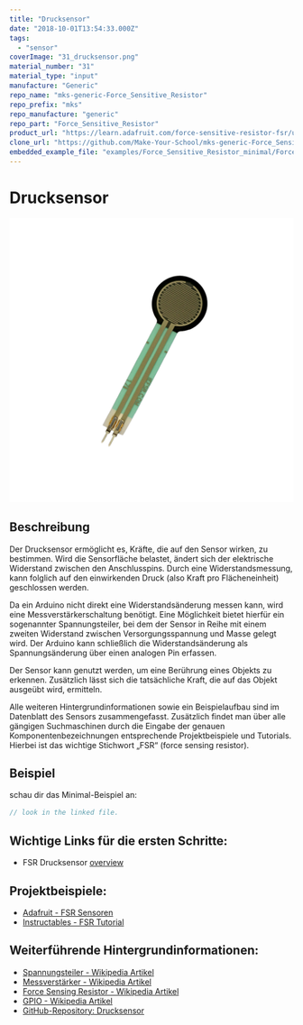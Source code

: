 ```yaml
---
title: "Drucksensor"
date: "2018-10-01T13:54:33.000Z"
tags: 
  - "sensor"
coverImage: "31_drucksensor.png"
material_number: "31"
material_type: "input"
manufacture: "Generic"
repo_name: "mks-generic-Force_Sensitive_Resistor"
repo_prefix: "mks"
repo_manufacture: "generic"
repo_part: "Force_Sensitive_Resistor"
product_url: "https://learn.adafruit.com/force-sensitive-resistor-fsr/using-an-fsr"
clone_url: "https://github.com/Make-Your-School/mks-generic-Force_Sensitive_Resistor.git"
embedded_example_file: "examples/Force_Sensitive_Resistor_minimal/Force_Sensitive_Resistor_minimal.ino"
---
```



# Drucksensor

![Drucksensor](./31_drucksensor.png)

## Beschreibung
Der Drucksensor ermöglicht es, Kräfte, die auf den Sensor wirken, zu bestimmen. Wird die Sensorfläche belastet, ändert sich der elektrische Widerstand zwischen den Anschlusspins. Durch eine Widerstandsmessung, kann folglich auf den einwirkenden Druck (also Kraft pro Flächeneinheit) geschlossen werden.

Da ein Arduino nicht direkt eine Widerstandsänderung messen kann, wird eine Messverstärkerschaltung benötigt. Eine Möglichkeit bietet hierfür ein sogenannter Spannungsteiler, bei dem der Sensor in Reihe mit einem zweiten Widerstand zwischen Versorgungsspannung und Masse gelegt wird. Der Arduino kann schließlich die Widerstandsänderung als Spannungsänderung über einen analogen Pin erfassen.

Der Sensor kann genutzt werden, um eine Berührung eines Objekts zu erkennen. Zusätzlich lässt sich die tatsächliche Kraft, die auf das Objekt ausgeübt wird, ermitteln.

Alle weiteren Hintergrundinformationen sowie ein Beispielaufbau sind im Datenblatt des Sensors zusammengefasst. Zusätzlich findet man über alle gängigen Suchmaschinen durch die Eingabe der genauen Komponentenbezeichnungen entsprechende Projektbeispiele und Tutorials. Hierbei ist das wichtige Stichwort „FSR“ (force sensing resistor).


## Beispiel

schau dir das Minimal-Beispiel an:

```c++:public/mks/parts/mks-generic-Force_Sensitive_Resistor/examples/Force_Sensitive_Resistor_minimal/Force_Sensitive_Resistor_minimal.ino
// look in the linked file.
```

<!-- infolist -->

## Wichtige Links für die ersten Schritte:

- FSR Drucksensor [overview](https://www.sparkfun.com/datasheets/Sensors/Pressure/fsrguide.pdf)  

## Projektbeispiele:

- [Adafruit - FSR Sensoren](https://learn.adafruit.com/force-sensitive-resistor-fsr/using-an-fsr)
- [Instructables - FSR Tutorial](https://www.instructables.com/id/FSR-Tutorial/)

## Weiterführende Hintergrundinformationen:

- [Spannungsteiler - Wikipedia Artikel](https://de.wikipedia.org/wiki/Spannungsteiler)
- [Messverstärker - Wikipedia Artikel](https://de.wikipedia.org/wiki/Messverst%C3%A4rker)
- [Force Sensing Resistor - Wikipedia Artikel](https://de.wikipedia.org/wiki/Force_Sensing_Resistor)
- [GPIO - Wikipedia Artikel](https://de.wikipedia.org/wiki/Allzweckeingabe/-ausgabe)
- [GitHub-Repository: Drucksensor](https://github.com/MakeYourSchool/31-Drucksensor)



